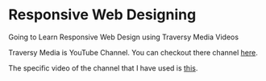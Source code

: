 # Responsive Web Designing

Going to Learn Responsive Web Design using Traversy Media Videos

Traversy Media is YouTube Channel. 
You can checkout there channel [here](https://www.youtube.com/c/TraversyMedia).

The specific video of the channel that I have used is [this](https://www.youtube.com/watch?v=moBhzSC455o&t=5s).